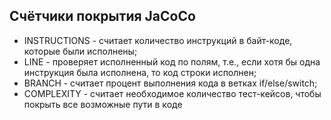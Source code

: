 ## Cчётчики покрытия JaCoCo
* INSTRUCTIONS - считает количество инструкций в байт-коде, которые были исполнены;
* LINE - проверяет исполненный код по полям, т.е., если хотя бы одна инструкция была исполнена, то код строки исполнен;
* BRANCH - считает процент выполнения кода в ветках if/else/switch;
* COMPLEXITY - считает необходимое количество тест-кейсов, чтобы покрыть все возможные пути в коде
